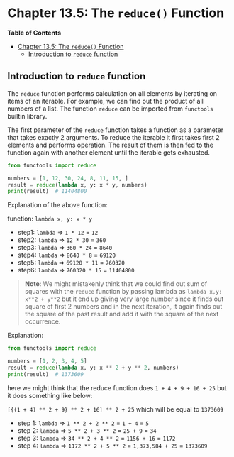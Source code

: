# Chapter 13.5: The `reduce()` Function

**Table of Contents**

- [Chapter 13.5: The `reduce()` Function](#chapter-135-the-reduce-function)
  - [Introduction to `reduce` function](#introduction-to-reduce-function)

## Introduction to `reduce` function

The `reduce` function performs calculation on all elements by iterating on items
of an iterable. For example, we can find out the product of all numbers of a
list. The function `reduce` can be imported from `functools` builtin library.

The first parameter of the `reduce` function takes a function as a parameter
that takes exactly 2 arguments. To reduce the iterable it first takes first 2
elements and performs operation. The result of them is then fed to the function
again with another element until the iterable gets exhausted.

```python
from functools import reduce

numbers = [1, 12, 30, 24, 8, 11, 15, ]
result = reduce(lambda x, y: x * y, numbers)
print(result)  # 11404800
```

Explanation of the above function:

function: `lambda x, y: x * y`

- step1: `lambda` => `1 * 12` = `12`
- step2: `lambda` => `12 * 30` = `360`
- step3: `lambda` => `360 * 24` = `8640`
- step4: `lambda` => `8640 * 8` = `69120`
- step5: `lambda` => `69120 * 11` = `760320`
- step6: `lambda` => `760320 * 15` = `11404800`

> **Note**: We might mistakenly think that we could find out sum of squares with
> the `reduce` function by passing lambda as `lambda x,y: x**2 + y**2` but it
> end up giving very large number since it finds out square of first 2 numbers
> and in the next iteration, it again finds out the square of the past result
> and add it with the square of the next occurrence.

Explanation:

```python
from functools import reduce

numbers = [1, 2, 3, 4, 5]
result = reduce(lambda x, y: x ** 2 + y ** 2, numbers)
print(result)  # 1373609

```

here we might think that the reduce function does `1 + 4 + 9 + 16 + 25` but it
does something like below:

`[{(1 + 4) ** 2 + 9} ** 2 + 16] ** 2 + 25` which will be equal to `1373609`

- step 1: `lambda` => `1 ** 2 + 2 ** 2` = `1 + 4` = `5`
- step 2: `lambda` => `5 ** 2 + 3 ** 2` = `25 + 9` = `34`
- step 3: `lambda` => `34 ** 2 + 4 ** 2` = `1156 + 16` = `1172`
- step 4: `lambda` => `1172 ** 2 + 5 ** 2` = `1,373,584 + 25` = `1373609`
